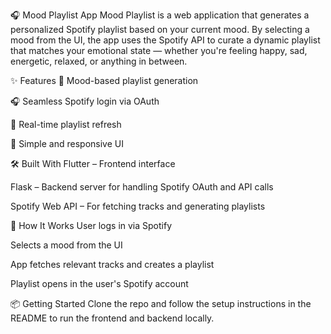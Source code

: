 🎧 Mood Playlist App
Mood Playlist is a web application that generates a personalized Spotify playlist based on your current mood. By selecting a mood from the UI, the app uses the Spotify API to curate a dynamic playlist that matches your emotional state — whether you're feeling happy, sad, energetic, relaxed, or anything in between.

✨ Features
🎵 Mood-based playlist generation

🎧 Seamless Spotify login via OAuth

🔄 Real-time playlist refresh

🌈 Simple and responsive UI

🛠️ Built With
Flutter – Frontend interface

Flask – Backend server for handling Spotify OAuth and API calls

Spotify Web API – For fetching tracks and generating playlists

🚀 How It Works
User logs in via Spotify

Selects a mood from the UI

App fetches relevant tracks and creates a playlist

Playlist opens in the user's Spotify account

📦 Getting Started
Clone the repo and follow the setup instructions in the README to run the frontend and backend locally.
